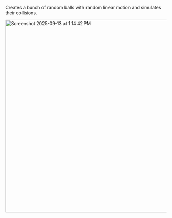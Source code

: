 Creates a bunch of random balls with random linear motion and simulates their collisions.

<img width="799" height="602" alt="Screenshot 2025-09-13 at 1 14 42 PM" src="https://github.com/user-attachments/assets/b5ec3c13-32cf-4a5b-96d4-e82310b5925c" />
